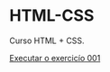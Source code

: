 # HTML-CSS
 Curso HTML + CSS.

<a href="https://arengheri.github.io/HTML-CSS/exercicios/ex001/index.html">Executar o exercicío 001</a>